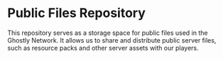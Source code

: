 # Public Files Repository
This repository serves as a storage space for public files used in the Ghostly Network. It allows us to share and distribute public server files, such as resource packs and other server assets with our players.
